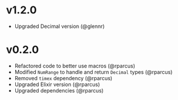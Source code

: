# v1.2.0

- Upgraded Decimal version (@glennr)

# v0.2.0

- Refactored code to better use macros (@rparcus)
- Modified `NumRange` to handle and return `Decimal` types (@rparcus)
- Removed `timex` dependency (@rparcus)
- Upgraded Elixir version (@rparcus)
- Upgraded dependencies (@rparcus)
